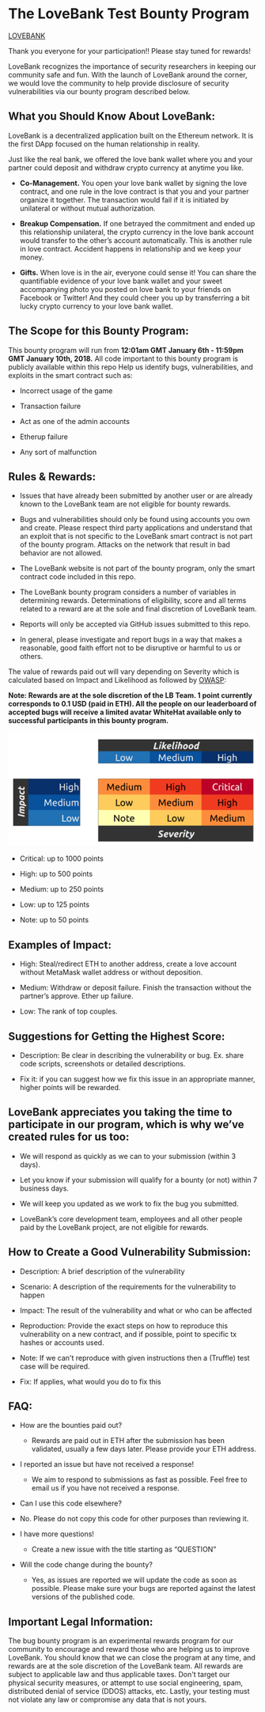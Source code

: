 # The LoveBank Test Bounty Program 

[LOVEBANK](http://lovebank.co/)

Thank you everyone for your participation!! Please stay tuned for rewards!

LoveBank recognizes the importance of security researchers in keeping our community safe and fun. With the launch of LoveBank around the corner, we would love the community to help provide disclosure of security vulnerabilities via our bounty program described below.

## What you Should Know About LoveBank:

LoveBank is a decentralized application built on the Ethereum network. It is the first DApp focused on the human relationship in reality. 

Just like the real bank, we offered the love bank wallet where you and your partner could deposit and withdraw crypto currency at anytime you like. 

- **Co-Management.** You open your love bank wallet by signing the love contract, and one rule in the love contract is that you and your partner organize it together. The transaction would fail if it is initiated by unilateral or without mutual authorization. 

- **Breakup Compensation.** If one betrayed the commitment and ended up this relationship unilateral, the crypto currency in the love bank account would transfer to the other’s account automatically. This is another rule in love contract. Accident happens in relationship and we keep your money.

- **Gifts.** When love is in the air, everyone could sense it! You can share the quantifiable evidence of your love bank wallet and your sweet accompanying photo you posted on love bank to your friends on Facebook or Twitter! And they could cheer you up by transferring a bit lucky crypto currency to your love bank wallet.

## The Scope for this Bounty Program:

This bounty program will run from **12:01am GMT January 6th - 11:59pm GMT January 10th, 2018.** All code important to this bounty program is publicly available within this repo Help us identify bugs, vulnerabilities, and exploits in the smart contract such as:

-	Incorrect usage of the game

-	Transaction failure

-	Act as one of the admin accounts

-	Etherup failure

-	Any sort of malfunction

## Rules & Rewards:

-	Issues that have already been submitted by another user or are already known to the LoveBank team are not eligible for bounty rewards.

-	Bugs and vulnerabilities should only be found using accounts you own and create. Please respect third party applications and understand that an exploit that is not specific to the LoveBank smart contract is not part of the bounty program. Attacks on the network that result in bad behavior are not allowed.

-	The LoveBank website is not part of the bounty program, only the smart contract code included in this repo.

-	The LoveBank bounty program considers a number of variables in determining rewards. Determinations of eligibility, score and all terms related to a reward are at the sole and final discretion of LoveBank team.

-	Reports will only be accepted via GitHub issues submitted to this repo.

-	In general, please investigate and report bugs in a way that makes a reasonable, good faith effort not to be disruptive or harmful to us or others.

The value of rewards paid out will vary depending on Severity which is calculated based on Impact and Likelihood as followed by [OWASP](https://www.owasp.org/index.php/OWASP_Risk_Rating_Methodology):

**Note: Rewards are at the sole discretion of the LB Team. 1 point currently corresponds to 0.1 USD (paid in ETH). All the people on our leaderboard of accepted bugs will receive a limited avatar WhiteHat available only to successful participants in this bounty program.**

![Github](https://github.com/lovebankcrypto/lovebanktest/blob/master/owasp_w600.png)

- Critical: up to 1000 points

- High: up to 500 points

- Medium: up to 250 points

- Low: up to 125 points

- Note: up to 50 points

## Examples of Impact:

- High: Steal/redirect ETH to another address, create a love account without MetaMask wallet address or without deposition.

- Medium: Withdraw or deposit failure. Finish the transaction without the partner’s approve. Ether up failure. 

-	Low: The rank of top couples.

## Suggestions for Getting the Highest Score:

-	Description: Be clear in describing the vulnerability or bug. Ex. share code scripts, screenshots or detailed descriptions.

-	Fix it: if you can suggest how we fix this issue in an appropriate manner, higher points will be rewarded.


## LoveBank appreciates you taking the time to participate in our program, which is why we’ve created rules for us too:

-	We will respond as quickly as we can to your submission (within 3 days).

-	Let you know if your submission will qualify for a bounty (or not) within 7 business days.

-	We will keep you updated as we work to fix the bug you submitted.

-	LoveBank’s core development team, employees and all other people paid by the LoveBank project, are not eligible for rewards.


## How to Create a Good Vulnerability Submission:

-	Description: A brief description of the vulnerability

-	Scenario: A description of the requirements for the vulnerability to happen

-	Impact: The result of the vulnerability and what or who can be affected

-	Reproduction: Provide the exact steps on how to reproduce this vulnerability on a new contract, and if possible, point to specific tx hashes or accounts used.

-	Note: If we can't reproduce with given instructions then a (Truffle) test case will be required.

-	Fix: If applies, what would you do to fix this


## FAQ:
- How are the bounties paid out?

  - Rewards are paid out in ETH after the submission has been validated, usually a few days later. Please provide your ETH address.

- I reported an issue but have not received a response!

  - We aim to respond to submissions as fast as possible. Feel free to email us if you have not received a response.

-	Can I use this code elsewhere?

  -	No. Please do not copy this code for other purposes than reviewing it.

- I have more questions!

  - Create a new issue with the title starting as “QUESTION”

- Will the code change during the bounty?

  - Yes, as issues are reported we will update the code as soon as possible. Please make sure your bugs are reported against the latest versions of the published code.


## Important Legal Information:

The bug bounty program is an experimental rewards program for our community to encourage and reward those who are helping us to improve LoveBank. You should know that we can close the program at any time, and rewards are at the sole discretion of the LoveBank team. All rewards are subject to applicable law and thus applicable taxes. Don't target our physical security measures, or attempt to use social engineering, spam, distributed denial of service (DDOS) attacks, etc. Lastly, your testing must not violate any law or compromise any data that is not yours.

